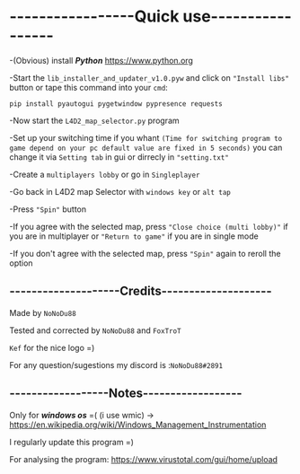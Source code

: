 
<h1>-----------------Quick use-----------------</h1>

-(Obvious) install ***Python*** https://www.python.org

-Start the `lib_installer_and_updater_v1.0.pyw` and click on `"Install libs"` button or tape this command into your `cmd`:
```
pip install pyautogui pygetwindow pypresence requests
```

-Now start the `L4D2_map_selector.py` program

-Set up your switching time if you whant `(Time for switching program to game depend on your pc default value are fixed in 5 seconds)`
you can change it via `Setting tab` in gui or dirrecly in `"setting.txt"`

-Create a `multiplayers lobby` or go in `Singleplayer`

-Go back in L4D2 map Selector with `windows key` or `alt tap`

-Press `"Spin"` button

-If you agree with the selected map, press `"Close choice (multi lobby)"` if you are in multiplayer or `"Return to game"` if you are in single mode

-If you don't agree with the selected map, press `"Spin"` again to reroll the option

<h2>--------------------Credits--------------------</h2>

Made by `NoNoDu88`

Tested and corrected by `NoNoDu88` and `FoxTroT`

``Kef`` for the nice logo =)

For any question/sugestions my discord is :`NoNoDu88#2891`

<h2>------------------Notes------------------</h2>

Only for ***windows os*** =( (i use wmic) -> https://en.wikipedia.org/wiki/Windows_Management_Instrumentation

I regularly update this program =)

For analysing the program: https://www.virustotal.com/gui/home/upload
